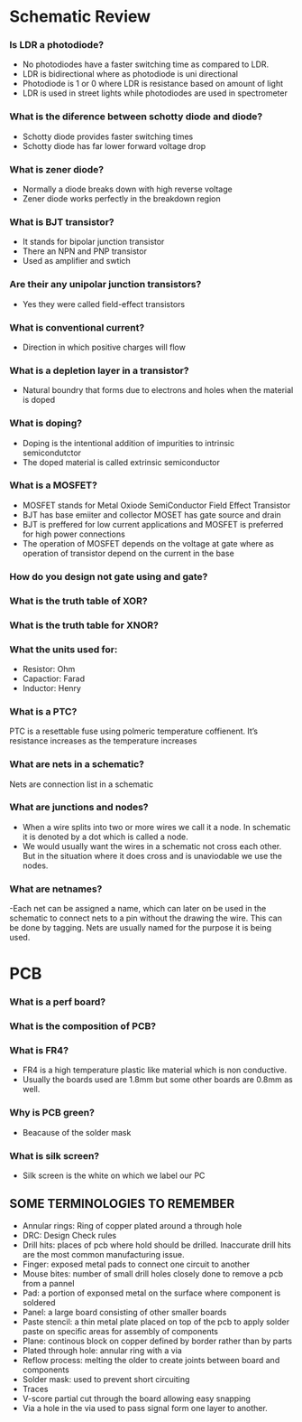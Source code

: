 # Schematic Review  
### Is LDR a photodiode?
- No photodiodes have a faster switching time as compared to LDR.
- LDR is bidirectional where as photodiode is uni directional
- Photodiode is 1 or 0 where LDR is resistance based on amount of light
- LDR is used in street lights while photodiodes are used in spectrometer

### What is the diference between schotty diode and diode?  
- Schotty diode provides faster switching times
- Schotty diode has far lower forward voltage drop

### What is zener diode?  
- Normally a diode breaks down with high reverse voltage
- Zener diode works perfectly in the breakdown region  

### What is BJT transistor?  
- It stands for bipolar junction transistor
- There an NPN and PNP transistor
- Used as amplifier and swtich  

### Are their any unipolar junction transistors?  
- Yes they were called field-effect transistors

### What is conventional current?  
- Direction in which positive charges will flow

### What is a depletion layer in a transistor?  
- Natural boundry that forms due to electrons and holes when the material is doped

### What is doping?  
- Doping is the intentional addition of impurities to intrinsic semicondutctor
- The doped material is called extrinsic semiconductor

### What is a MOSFET?  
- MOSFET stands for Metal Oxiode SemiConductor Field Effect Transistor
- BJT has base emiiter and collector MOSET has gate source and drain
- BJT is preffered for low current applications and MOSFET is preferred for high power connections
- The operation of MOSFET depends on the voltage at gate where as operation of transistor depend on the current in the base

### How do you design not gate using and gate?  





### What is the truth table of XOR?



### What is the truth table for XNOR?


### What the units used for:
- Resistor: Ohm
- Capactior: Farad
- Inductor: Henry

### What is a PTC?
PTC is a resettable fuse using polmeric temperature coffienent. It’s resistance increases as the temperature increases

### What are nets in a schematic?
Nets are connection list in a schematic

### What are junctions and nodes?
- When a wire splits into two or more wires we call it a node. In schematic it is denoted by a dot which is called a node. 
- We would usually want the wires in a schematic not cross each other. But in the situation where it does cross and is unaviodable we use the nodes.

### What are netnames?
-Each net can be assigned a name, which can later on be used in the schematic to connect nets to a pin without the drawing the wire. This can be done by tagging.
Nets are usually named for the purpose it is being used.

# PCB  

### What is a perf board?  

### What is the composition of PCB?  

### What is FR4?  
- FR4 is a high temperature plastic like material which is non conductive. 
- Usually the boards used are 1.8mm but some other boards are 0.8mm as well.  

### Why is PCB green?  
- Beacause of the solder mask

### What is silk screen?
- Silk screen is the white on which we label our PC  

## SOME TERMINOLOGIES TO REMEMBER   
- Annular rings: Ring of copper plated around a through hole
- DRC: Design Check rules
- Drill hits: places of pcb where hold should be drilled. Inaccurate drill hits are the most common manufacturing issue.
- Finger: exposed metal pads to connect one circuit to another
- Mouse bites: number of small drill holes closely done to remove a pcb from a pannel
- Pad: a portion of exponsed metal on the surface where component is soldered
- Panel: a large board consisting of other smaller boards
- Paste stencil: a thin metal plate placed on top of the pcb to apply solder paste on specific areas  for assembly of components
- Plane: continous  block on copper defined by border rather than by parts
- Plated through hole: annular ring with a via
- Reflow process: melting the older to create joints between board and components
- Solder mask: used to prevent short circuiting 
- Traces
- V-score partial cut through the board allowing easy snapping
- Via a hole in the via used to pass signal form one layer to another.
	
